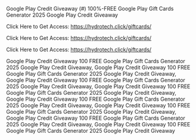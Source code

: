 Google Play Credit Giveaway (#) 100%-FREE Google Play Gift Cards Generator 2025 Google Play Credit Giveaway

Click Here to Get Access: https://hydrotech.click/giftcards/

Click Here to Get Access: https://hydrotech.click/giftcards/

Click Here to Get Access: https://hydrotech.click/giftcards/

Google Play Credit Giveaway 100 FREE Google Play Gift Cards Generator 2025 Google Play Credit Giveaway, Google Play Credit Giveaway 100 FREE Google Play Gift Cards Generator 2025 Google Play Credit Giveaway, Google Play Credit Giveaway 100 FREE Google Play Gift Cards Generator 2025 Google Play Credit Giveaway, Google Play Credit Giveaway 100 FREE Google Play Gift Cards Generator 2025 Google Play Credit Giveaway, Google Play Credit Giveaway 100 FREE Google Play Gift Cards Generator 2025 Google Play Credit Giveaway, Google Play Credit Giveaway 100 FREE Google Play Gift Cards Generator 2025 Google Play Credit Giveaway, Google Play Credit Giveaway 100 FREE Google Play Gift Cards Generator 2025 Google Play Credit Giveaway, Google Play Credit Giveaway 100 FREE Google Play Gift Cards Generator 2025 Google Play Credit Giveaway

